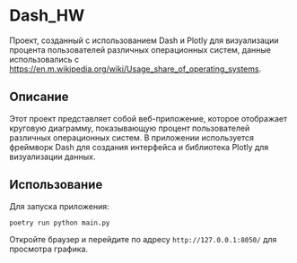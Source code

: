 # Dash_HW

Проект, созданный с использованием Dash и Plotly для визуализации процента пользователей различных операционных систем, данные использовались с https://en.m.wikipedia.org/wiki/Usage_share_of_operating_systems.

## Описание

Этот проект представляет собой веб-приложение, которое отображает круговую диаграмму, показывающую процент пользователей различных операционных систем. В приложении используется фреймворк Dash для создания интерфейса и библиотека Plotly для визуализации данных.

## Использование

Для запуска приложения:

```bash
poetry run python main.py
```

Откройте браузер и перейдите по адресу `http://127.0.0.1:8050/` для просмотра графика.
